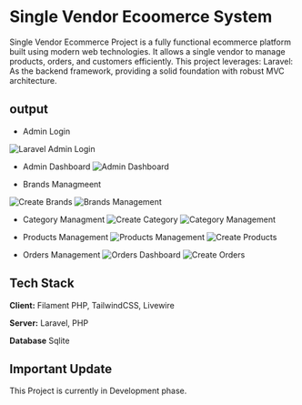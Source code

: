 
# Single Vendor Ecoomerce System

Single Vendor Ecommerce Project is a fully functional ecommerce platform built using modern web technologies. It allows a single vendor to manage products, orders, and customers efficiently. This project leverages:  Laravel: As the backend framework, providing a solid foundation with robust MVC architecture. 


## output

- Admin Login
    
![Laravel Admin Login](https://github.com/user-attachments/assets/a8c14849-dc16-48c7-a480-1b0edf3e7ad5)

- Admin Dashboard
![Admin Dashboard](https://github.com/user-attachments/assets/ef34e438-343e-431c-83b9-d3e1119d931d)

- Brands Managmeent 
 
![Create Brands](https://github.com/user-attachments/assets/cf6c0399-2acf-46e0-8796-49e44ca93635)
![Brands Management](https://github.com/user-attachments/assets/705286c7-d71f-4e00-96a3-620f68fc3c37)


- Category Managment 
![Create Category](https://github.com/user-attachments/assets/2295d6e2-cf38-42cb-800c-b6d61551d9cd)
![Category Management](https://github.com/user-attachments/assets/ef2cc524-0ca2-4bea-891f-72233f561e12)


- Products Management
  ![Products Management](https://github.com/user-attachments/assets/1a411a40-dfa0-48dc-94ee-b67812cdcbc2)
![Create Products](https://github.com/user-attachments/assets/f191be7d-9354-487b-be67-438cd7bdcafd)


- Orders Management
![Orders Dashboard](https://github.com/user-attachments/assets/49739f5b-0464-4f06-b187-17da3499a874)
![Create Orders](https://github.com/user-attachments/assets/bf383eb7-c354-440a-af5e-fc8d7ef8bd8d)


## Tech Stack

**Client:** Filament PHP, TailwindCSS, Livewire

**Server:** Laravel, PHP

**Database** Sqlite


## Important Update

This Project is currently in Development phase.



